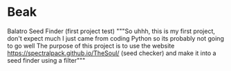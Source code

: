 # Beak
Balatro Seed Finder (first project test)
"""So uhhh, this is my first project, don't expect much
I just came from coding Python so its probably not going to go well
The purpose of this project is to use the website https://spectralpack.github.io/TheSoul/ (seed checker) 
and make it into a seed finder using a filter"""
